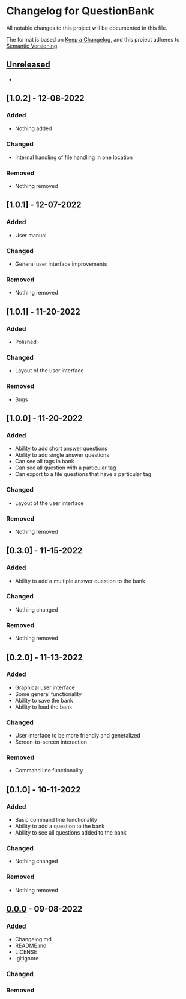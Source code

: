 # Changelog for QuestionBank
All notable changes to this project will be documented in this file.

The format is based on [Keep a Changelog](https://keepachangelog.com/en/1.0.0/),
and this project adheres to [Semantic Versioning](https://semver.org/spec/v2.0.0.html).



## [Unreleased]
-

## [1.0.2] - 12-08-2022
### Added
- Nothing added

### Changed
- Internal handling of file handling in one location

### Removed
- Nothing removed

## [1.0.1] - 12-07-2022
### Added
- User manual

### Changed
- General user interface improvements

### Removed
- Nothing removed

## [1.0.1] - 11-20-2022
### Added
- Polished

### Changed
- Layout of the user interface

### Removed
- Bugs



## [1.0.0] - 11-20-2022
### Added
- Ability to add short answer questions
- Ability to add single answer questions
- Can see all tags in bank
- Can see all question with a particular tag
- Can export to a file questions that have a particular tag

### Changed
- Layout of the user interface

### Removed
- Nothing removed

## [0.3.0] - 11-15-2022
### Added
- Ability to add a multiple answer question to the bank

### Changed
- Nothing changed

### Removed
- Nothing removed  

## [0.2.0] - 11-13-2022
### Added
- Graphical user interface
- Some general functionality
- Ability to save the bank
- Ability to load the bank

### Changed
- User interface to be more friendly and generalized
- Screen-to-screen interaction

### Removed
- Command line functionality

## [0.1.0] - 10-11-2022
### Added
- Basic command line functionality
- Ability to add a question to the bank
- Ability to see all questions added to the bank

### Changed
- Nothing changed

### Removed
- Nothing removed

## [0.0.0] - 09-08-2022
### Added
- Changelog.md
- README.md
- LICENSE
- .gitignore

### Changed


### Removed




[Unreleased]: https://github.com/CS3321TeamC/QuestionBank
[0.0.0]: https://github.com/CS3321TeamC/QuestionBank
